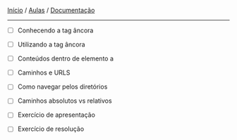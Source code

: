[Início](https://github.com/Thalyalm/rocketseat-trilha-fundamentar) /
[Aulas](https://github.com/Thalyalm/rocketseat-trilha-fundamentar/tree/main/aulas/guia-estelar-de-html) /
[Documentação](https://github.com/Thalyalm/rocketseat-trilha-fundamentar/tree/main/documentacao)

---

- [ ] Conhecendo a tag âncora

- [ ] Utilizando a tag âncora

- [ ] Conteúdos dentro de elemento a

- [ ] Caminhos e URLS

- [ ] Como navegar pelos diretórios

- [ ] Caminhos absolutos vs relativos

- [ ] Exercício de apresentação

- [ ] Exercício de resolução